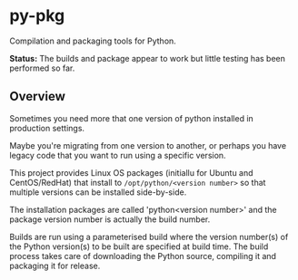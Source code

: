 # py-pkg

Compilation and packaging tools for Python.

**Status:** The builds and package appear to work but little testing has been performed so far.

## Overview

Sometimes you need more that one version of python installed in production settings.

Maybe you're migrating from one version to another, or perhaps you have legacy code that you want to run using a specific version.

This project provides Linux OS packages (initiallu for Ubuntu and CentOS/RedHat) that install to `/opt/python/<version number>` so that multiple versions can be installed side-by-side.

The installation packages are called 'python\<version number\>' and the package version number is actually the build number.

Builds are run using a parameterised build where the version number(s) of the Python version(s) to be built are specified at build time. The build process takes care of downloading the Python source, compiling it and packaging it for release.
